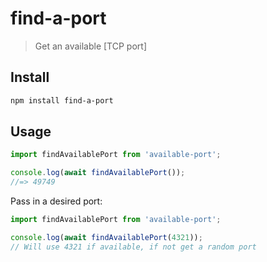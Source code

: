 # find-a-port

> Get an available [TCP port]

## Install

```sh
npm install find-a-port
```

## Usage

```js
import findAvailablePort from 'available-port';

console.log(await findAvailablePort());
//=> 49749
```

Pass in a desired port:

```js
import findAvailablePort from 'available-port';

console.log(await findAvailablePort(4321));
// Will use 4321 if available, if not get a random port
```
